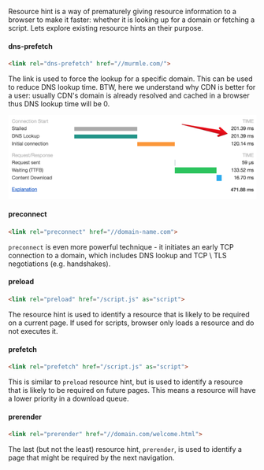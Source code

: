 Resource hint is a way of prematurely giving resource information to a browser to make it faster: whether it is looking up for a domain or fetching a script. Lets explore existing resource hints an their purpose.

#### dns-prefetch

```html
<link rel="dns-prefetch" href="//murmle.com/">
```

The link is used to force the lookup for a specific domain. This can be used to reduce DNS lookup time. BTW, here we understand why CDN is better for a user: usually CDN's domain is already resolved and cached in a browser thus DNS lookup time will be 0.

![DNS lookup](./dns.png)

#### preconnect

```html
<link rel="preconnect" href="//domain-name.com">
```

`preconnect` is even more powerful technique - it initiates an early TCP connection to a domain, which includes DNS lookup and TCP \ TLS negotiations (e.g. handshakes).

#### preload

```html
<link rel="preload" href="/script.js" as="script">
```

The resource hint is used to identify a resource that is likely to be required on a current page. If used for scripts, browser only loads a resource and do not executes it.

#### prefetch


```html
<link rel="prefetch" href="/script.js" as="script">
```

This is similar to `preload` resource hint, but is used to identify a resource that is likely to be required on future pages. This means a resource will have a lower priority in a download queue.

#### prerender

```html
<link rel="prerender" href="//domain.com/welcome.html">
```

The last (but not the least) resource hint, `prerender`, is used to identify a page that might be required by the next navigation.
